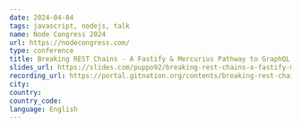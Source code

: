 ```yaml
---
date: 2024-04-04
tags: javascript, nodejs, talk
name: Node Congress 2024
url: https://nodecongress.com/
type: conference
title: Breaking REST Chains - A Fastify & Mercurius Pathway to GraphQL Glory
slides_url: https://slides.com/puppo92/breaking-rest-chains-a-fastify-mercurius-pathway-to-graphql-glory/scroll?chrome=hidden
recording_url: https://portal.gitnation.org/contents/breaking-rest-chains-a-fastify-and-mercurius-pathway-to-graphql-glory
city:
country:
country_code:
language: English
---
```

